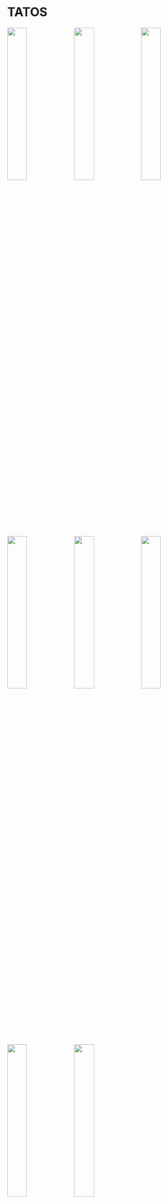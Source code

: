 # TATOS
<img src="https://user-images.githubusercontent.com/62179996/117551042-47ed9180-b061-11eb-87f9-7f91923b2795.png" width="30%" align="left" padding='50'/>
<img src="https://user-images.githubusercontent.com/62179996/117551057-5a67cb00-b061-11eb-8342-d72ea41f2bd5.png" width="30%" align="left" padding='50'/>
<img src="https://user-images.githubusercontent.com/62179996/117551062-60f64280-b061-11eb-8a78-3654a5befd23.png" width="30%" align="left" padding='50'/>
<img src="https://user-images.githubusercontent.com/62179996/117551069-710e2200-b061-11eb-960a-5467ffd30698.png" width="30%" align="left" padding='50'/>
<img src="https://user-images.githubusercontent.com/62179996/117551073-75d2d600-b061-11eb-87ec-9a292b065b34.png" width="30%" align="left" padding='50'/>
<img src="https://user-images.githubusercontent.com/62179996/117551081-7d927a80-b061-11eb-80d2-376f6541dce7.png" width="30%" align="left" padding='50'/>
<img src="https://user-images.githubusercontent.com/62179996/117551089-85eab580-b061-11eb-9f9a-7732f9580516.png" width="30%" align="left" padding='50'/>
<img src="https://user-images.githubusercontent.com/62179996/117551095-8daa5a00-b061-11eb-8ae4-7f5e78996294.png" width="30%" align="left" padding='50'/>


<!-- ![Screenshot_1620499700_iphone12black_portrait](https://user-images.githubusercontent.com/62179996/117551042-47ed9180-b061-11eb-87f9-7f91923b2795.png)
![Screenshot_1620499961_iphone12black_portrait](https://user-images.githubusercontent.com/62179996/117551057-5a67cb00-b061-11eb-8342-d72ea41f2bd5.png)
![Screenshot_1620500327_iphone12black_landscape](https://user-images.githubusercontent.com/62179996/117551062-60f64280-b061-11eb-8a78-3654a5befd23.png)
![Screenshot_1620500478_iphone12black_landscape](https://user-images.githubusercontent.com/62179996/117551069-710e2200-b061-11eb-960a-5467ffd30698.png)
![Screenshot_1620498789_iphone12black_portrait](https://user-images.githubusercontent.com/62179996/117551073-75d2d600-b061-11eb-87ec-9a292b065b34.png)
![Screenshot_1620498929_iphone12black_portrait](https://user-images.githubusercontent.com/62179996/117551081-7d927a80-b061-11eb-80d2-376f6541dce7.png)
![Screenshot_1620499096_iphone12black_portrait](https://user-images.githubusercontent.com/62179996/117551089-85eab580-b061-11eb-9f9a-7732f9580516.png)
![Screenshot_1620499215_iphone12black_portrait](https://user-images.githubusercontent.com/62179996/117551095-8daa5a00-b061-11eb-8ae4-7f5e78996294.pn)
g -->

